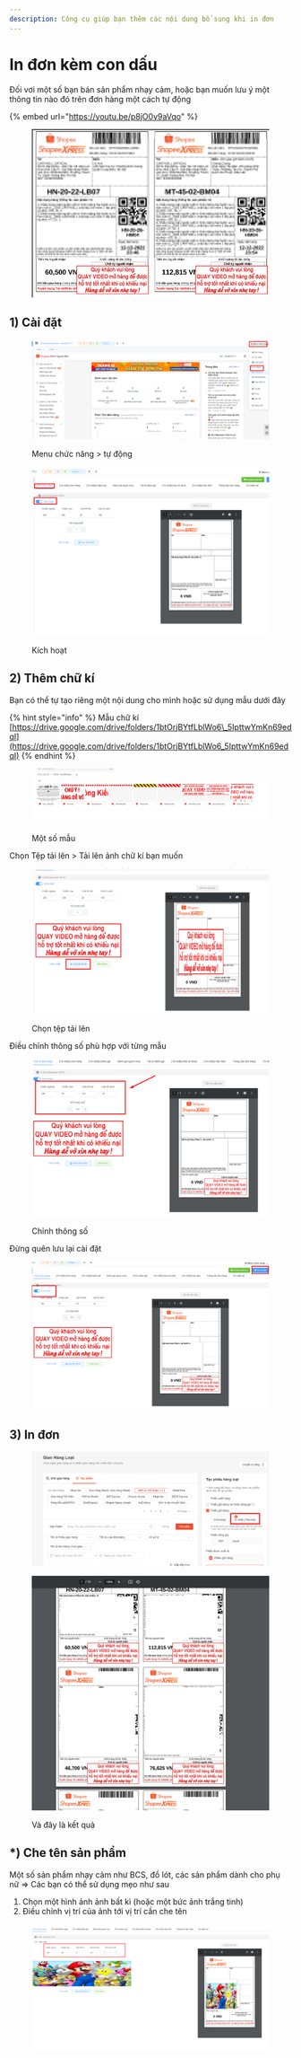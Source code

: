 ```yaml
---
description: Công cụ giúp bạn thêm các nội dung bổ sung khi in đơn
---
```


# In đơn kèm con dấu

Đối vơi một số bạn bán sản phẩm nhạy cảm, hoặc bạn muốn lưu ý một thông tin nào đó trên đơn hàng một cách tự động

{% embed url="https://youtu.be/p8jO0y9aVqo" %}

<figure><img src="../../../.gitbook/assets/Untitled-2 (1).png" alt=""><figcaption></figcaption></figure>

## 1) Cài đặt

<figure><img src="../../../.gitbook/assets/image (12) (2).png" alt=""><figcaption><p>Menu chức năng > tự động</p></figcaption></figure>

<figure><img src="../../../.gitbook/assets/image (16) (2).png" alt=""><figcaption><p>Kích hoạt</p></figcaption></figure>

## 2) Thêm chữ kí

Bạn có thể tự tạo riêng một nội dung cho mình hoặc sử dụng mẫu dưới đây

{% hint style="info" %}
Mẫu chữ kí [https://drive.google.com/drive/folders/1btOrjBYtfLblWo6\_5IpttwYmKn69edqI](https://drive.google.com/drive/folders/1btOrjBYtfLblWo6_5IpttwYmKn69edqI)
{% endhint %}

<figure><img src="../../../.gitbook/assets/image (20).png" alt=""><figcaption><p>Một số mẫu</p></figcaption></figure>

Chọn Tệp tải lên > Tải lên ảnh chữ kí bạn muốn

<figure><img src="../../../.gitbook/assets/image (1) (1) (2).png" alt=""><figcaption><p>Chọn tệp tải lên</p></figcaption></figure>

Điều chỉnh thông số phù hợp với từng mẫu

<figure><img src="../../../.gitbook/assets/image (14) (1) (2) (1).png" alt=""><figcaption><p>Chỉnh thông số</p></figcaption></figure>

Đừng quên lưu lại cài đặt

<figure><img src="../../../.gitbook/assets/image (13) (1) (2).png" alt=""><figcaption></figcaption></figure>

## 3) In đơn

<figure><img src="../../../.gitbook/assets/image (5) (2).png" alt=""><figcaption></figcaption></figure>

<figure><img src="../../../.gitbook/assets/Untitled-2.png" alt=""><figcaption><p>Và đây là kết quả</p></figcaption></figure>

## \*) Che tên sản phẩm

Một số sản phẩm nhạy cảm như BCS, đồ lót, các sản phẩm dành cho phụ nữ => Các bạn có thể sử dụng mẹo như sau

1. Chọn một hình ảnh ảnh bất kì (hoặc một bức ảnh trắng tinh)
2. Điều chỉnh vị trí của ảnh tới vị trí cần che tên

<figure><img src="../../../.gitbook/assets/image (11) (1) (1) (2) (1).png" alt=""><figcaption></figcaption></figure>
